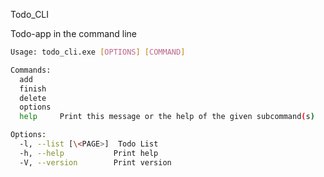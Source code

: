 Todo_CLI

Todo-app in the command line

```bash
Usage: todo_cli.exe [OPTIONS] [COMMAND]

Commands:
  add
  finish
  delete
  options
  help     Print this message or the help of the given subcommand(s)

Options:
  -l, --list [\<PAGE>]  Todo List
  -h, --help           Print help
  -V, --version        Print version
```
